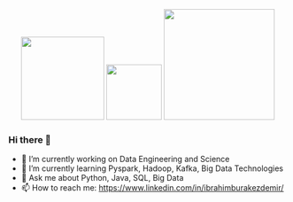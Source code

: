 <div id="header" align="center">
  <img src="https://media.giphy.com/media/BtzdPGn2uKk1kCvMAM/giphy-downsized-large.gif" width="150"/>
  <img src="https://media.giphy.com/media/M9gbBd9nbDrOTu1Mqx/giphy.gif" width="100"/>
  <img src="https://media.giphy.com/media/xT0BKi1TLjmKiu1HGg/giphy.gif" width="200"/>
</div>

### Hi there 👋

- 🔭 I’m currently working on Data Engineering and Science
- 🌱 I’m currently learning Pyspark, Hadoop, Kafka, Big Data Technologies
- 💬 Ask me about Python, Java, SQL, Big Data
- 📫 How to reach me: https://www.linkedin.com/in/ibrahimburakezdemir/
